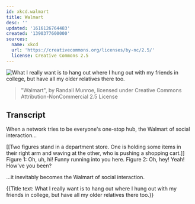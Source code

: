 ```yaml
---
id: xkcd.walmart
title: Walmart
desc: ''
updated: '1616126764483'
created: '1390377600000'
sources:
  name: xkcd
  url: 'https://creativecommons.org/licenses/by-nc/2.5/'
  license: Creative Commons 2.5
---
```

![What I really want is to hang out where I hung out with my friends in college, but have all my older relatives there too.](https://imgs.xkcd.com/comics/walmart.png)
> "Walmart", by Randall Munroe, licensed under Creative Commons Attribution-NonCommercial 2.5 License

## Transcript
When a network tries to be everyone's one-stop hub, the Walmart of social interaction...

[[Two figures stand in a department store. One is holding some items in their right arm and waving at the other, who is pushing a shopping cart.]]
Figure 1: Oh, uh, hi! Funny running into you here.
Figure 2: Oh, hey! Yeah! How've you been?

...it inevitably becomes the Walmart of social interaction.

{{Title text: What I really want is to hang out where I hung out with my friends in college, but have all my older relatives there too.}}
